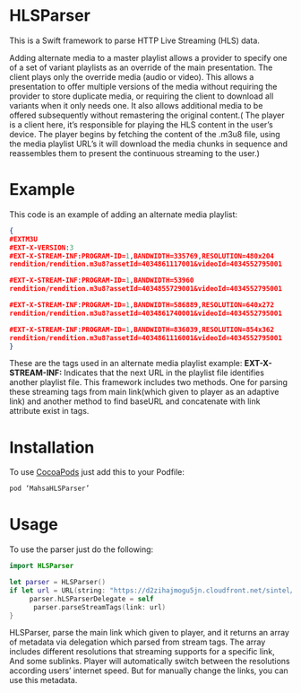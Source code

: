 # HLSParser
This is a Swift framework to parse HTTP Live Streaming (HLS) data.


Adding alternate media to a master playlist allows a provider to specify one of a set of variant playlists as an override of the main presentation. The client plays only the override media (audio or video). This allows a presentation to offer multiple versions of the media without requiring the provider to store duplicate media, or requiring the client to download all variants when it only needs one. It also allows additional media to be offered subsequently without remastering the original content.( The player is a client here, it’s responsible for playing the HLS content in the user’s device. The player begins by fetching the content of the .m3u8 file, using the media playlist URL’s it will download the media chunks in sequence and reassembles them to present the continuous streaming to the user.)

# Example
This code is an example of adding an alternate media playlist:

```json
{
#EXTM3U
#EXT-X-VERSION:3
#EXT-X-STREAM-INF:PROGRAM-ID=1,BANDWIDTH=335769,RESOLUTION=480x204
rendition/rendition.m3u8?assetId=4034861117001&videoId=4034552795001

#EXT-X-STREAM-INF:PROGRAM-ID=1,BANDWIDTH=53960
rendition/rendition.m3u8?assetId=4034855729001&videoId=4034552795001

#EXT-X-STREAM-INF:PROGRAM-ID=1,BANDWIDTH=586889,RESOLUTION=640x272
rendition/rendition.m3u8?assetId=4034861740001&videoId=4034552795001

#EXT-X-STREAM-INF:PROGRAM-ID=1,BANDWIDTH=836039,RESOLUTION=854x362
rendition/rendition.m3u8?assetId=4034861116001&videoId=4034552795001
}
```

These are the tags used in an alternate media playlist example:
**EXT-X-STREAM-INF:** Indicates that the next URL in the playlist file identifies another playlist file.
This framework includes two methods. One for parsing these streaming tags from main link(which given to player as an adaptive link) and another method to find baseURL and concatenate with link attribute exist in tags.

# Installation
To use [CocoaPods](https://cocoapods.org) just add this to your Podfile:

```swift
pod ‘MahsaHLSParser’
```

# Usage
To use the parser just do the following:


```swift
import HLSParser

let parser = HLSParser()
if let url = URL(string: "https://d2zihajmogu5jn.cloudfront.net/sintel/master.m3u8") {
     parser.hLSParserDelegate = self
      parser.parseStreamTags(link: url)
}
```
HLSParser, parse the main link which given to player, and it returns an array of metadata via delegation which parsed from stream tags. The array includes different resolutions that streaming supports for a specific link, And some sublinks. Player will automatically switch between the resolutions according users’ internet speed. But for manually change the links, you can use this metadata.  


